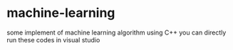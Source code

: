 # machine-learning
some implement of machine learning algorithm using C++
you can directly run these codes in visual studio
